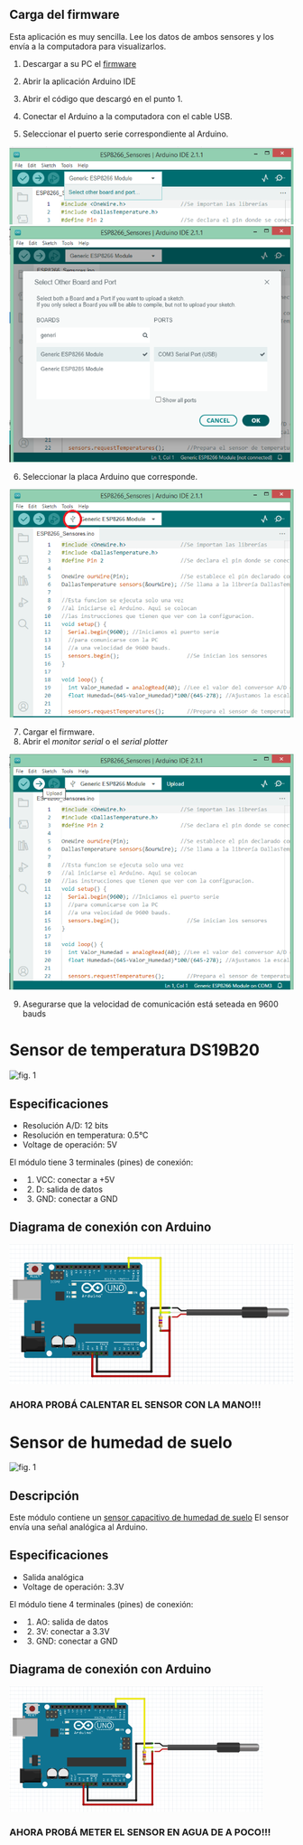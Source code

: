 
## Carga del firmware

Esta aplicación es muy sencilla. Lee los datos de ambos sensores y los envía a la computadora para visualizarlos.

1. Descargar a su PC el [firmware](firmware/firmware.ino)
2. Abrir la aplicación Arduino IDE

3. Abrir el código que descargó en el punto 1.
4. Conectar el Arduino a la computadora con el cable USB.
5. Seleccionar el puerto serie correspondiente al Arduino.

<img src="img/arduinoIDE_1.png" alt="fig. 1"/>

<img src="img/arduinoIDE_2.png" alt="fig. 1"/>

6. Seleccionar la placa Arduino que corresponde.

<img src="img/arduinoIDE_3.png" alt="fig. 1"/>

7. Cargar el firmware.
8. Abrir el *monitor serial* o el *serial plotter*

<img src="img/arduinoIDE_4.png" alt="fig. 1"/>

9. Asegurarse que la velocidad de comunicación está seteada en 9600 bauds

# Sensor de temperatura DS19B20

<img src="https://www.epal.pk/wp-content/uploads/2017/05/ds18b20-waterproof.jpg" alt="fig. 1" width="350"/>

## Especificaciones
- Resolución A/D: 12 bits
- Resolución en temperatura: 0.5°C
- Voltage de operación: 5V

El módulo tiene 3 terminales (pines) de conexión:
- 1. VCC: conectar a +5V
- 2. D: salida de datos
- 3. GND: conectar a GND

## Diagrama de conexión con Arduino

<img src="img/Schematic.png" alt="fig. 1"/>

### AHORA PROBÁ CALENTAR EL SENSOR CON LA MANO!!!

# Sensor de humedad de suelo

<img src="http://www.hellasdigital.gr/images/detailed/5/Hot-Sale-LM393-3-3-5V-Soil-Hygrometer-Detection-Module-Soil-Moisture-Water-Sensor-for-Arduino.jpg" alt="fig. 1" width="350"/>

## Descripción

Este módulo contiene un [sensor capacitivo de humedad de suelo](https://create.arduino.cc/projecthub/MisterBotBreak/how-to-use-a-soil-moisture-sensor-ce769b)
El sensor envía una señal analógica al Arduino.

## Especificaciones
- Salida analógica
- Voltage de operación: 3.3V

El módulo tiene 4 terminales (pines) de conexión:
- 1. AO: salida de datos
- 2. 3V: conectar a 3.3V
- 3. GND: conectar a GND

## Diagrama de conexión con Arduino

<img src="img/Schematic.png" alt="fig. 1" width="450"/>

### AHORA PROBÁ METER EL SENSOR EN AGUA DE A POCO!!!

